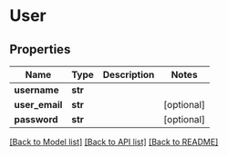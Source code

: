# User

## Properties
Name | Type | Description | Notes
------------ | ------------- | ------------- | -------------
**username** | **str** |  | 
**user_email** | **str** |  | [optional] 
**password** | **str** |  | [optional] 

[[Back to Model list]](../README.md#documentation-for-models) [[Back to API list]](../README.md#documentation-for-api-endpoints) [[Back to README]](../README.md)


